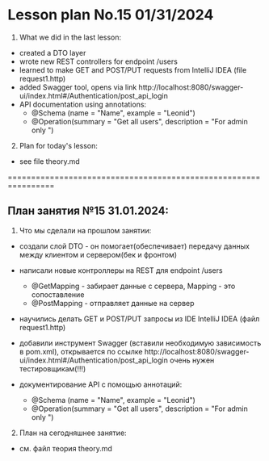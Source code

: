 # Lesson plan No.15 01/31/2024

1. What we did in the last lesson:

- created a DTO layer
- wrote new REST controllers for endpoint /users
- learned to make GET and POST/PUT requests from IntelliJ IDEA (file request1.http)
- added Swagger tool, opens via link
  http://localhost:8080/swagger-ui/index.html#/Authentication/post_api_login
- API documentation using annotations:
  - @Schema (name = "Name", example = "Leonid")
  - @Operation(summary = "Get all users", description = "For admin only ")

2. Plan for today's lesson:
- see file theory.md

================================================================

## План занятия №15 31.01.2024:

1. Что мы сделали на прошлом занятии:

- создали слой DTO - он помогает(обеспечивает) передачу данных между клиентом и сервером(бек и фронтом)

- написали новые контроллеры на REST для endpoint /users
  - @GetMapping - забирает данные с сервера, Mapping - это сопоставление
  - @PostMapping - отправляет данные на сервер

- научились делать GET  и POST/PUT запросы из IDE IntelliJ IDEA (файл request1.http)

- добавили инструмент Swagger (вставили необходимую зависимость в pom.xml), открывается по ссылке
http://localhost:8080/swagger-ui/index.html#/Authentication/post_api_login
очень нужен тестировщикам(!!!)
- документирование API с помощью аннотаций:
  - @Schema (name = "Name", example = "Leonid")
  - @Operation(summary = "Get all users", description = "For admin only ")

2. План на сегодняшнее занятие:
- см. файл теория theory.md 




